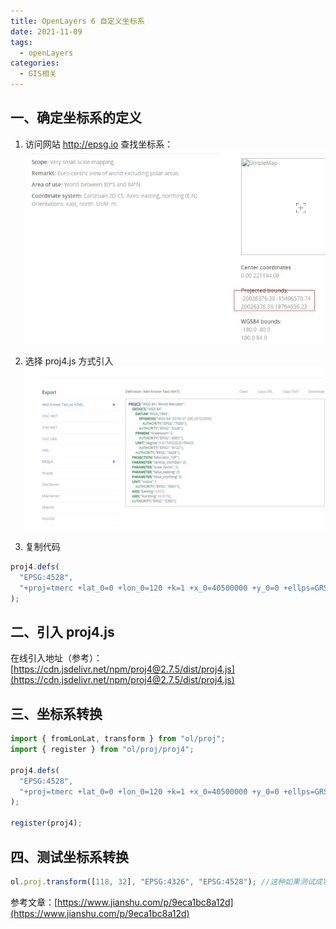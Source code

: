 ```yaml
---
title: OpenLayers 6 自定义坐标系
date: 2021-11-09
tags:
  - openLayers
categories:
  - GIS相关
---
```


## 一、确定坐标系的定义

1. 访问网站 http://epsg.io 查找坐标系：
   ![](../../img/68979-3596bdda9a315808.jpg)

2. 选择 proj4.js 方式引入
   ![](../../img/68979-7394dc55a5ea376c.jpg)
3. 复制代码

```js
proj4.defs(
  "EPSG:4528",
  "+proj=tmerc +lat_0=0 +lon_0=120 +k=1 +x_0=40500000 +y_0=0 +ellps=GRS80 +units=m +no_defs"
);
```

## 二、引入 proj4.js

在线引入地址（参考）：[https://cdn.jsdelivr.net/npm/proj4@2.7.5/dist/proj4.js](https://cdn.jsdelivr.net/npm/proj4@2.7.5/dist/proj4.js)

## 三、坐标系转换

```js
import { fromLonLat, transform } from "ol/proj";
import { register } from "ol/proj/proj4";

proj4.defs(
  "EPSG:4528",
  "+proj=tmerc +lat_0=0 +lon_0=120 +k=1 +x_0=40500000 +y_0=0 +ellps=GRS80 +units=m +no_defs"
);

register(proj4);
```

## 四、测试坐标系转换

```js
ol.proj.transform([118, 32], "EPSG:4326", "EPSG:4528"); //这种如果测试成功，代表定义成功了。
```

参考文章：[https://www.jianshu.com/p/9eca1bc8a12d](https://www.jianshu.com/p/9eca1bc8a12d)
